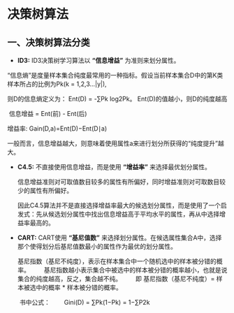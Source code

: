 # 决策树算法
## 一、决策树算法分类
+  **ID3:** ID3决策树学习算法以 **“信息增益”** 为准则来划分属性。

“信息熵”是度量样本集合纯度最常用的一种指标。假设当前样本集合D中的第K类样本所占的比例为Pk(k = 1,2,3...|y|),
    
则D的信息熵定义为：
Ent(D) = -∑Pk log2​Pk。
Ent(D)的值越小，则D的纯度越高

​
信息增益 = Ent(前) - Ent(后)

增益率: Gain(D,a)=Ent(D)−Ent(D∣a)

一般而言，信息增益越大，则意味着使用属性a来进行划分所获得的“纯度提升”越大。
    
+ **C4.5:** 不直接使用信息增益，而是使用 **“增益率”** 来选择最优划分属性。

    信息增益准则对可取值数目较多的属性有所偏好，同时增益准则对可取数目较少的属性有所偏好。
    
    因此C4.5算法并不是直接选择增益率最大的候选划分属性，而是使用了一个启发式：先从候选划分属性中找出信息增益高于平均水平的属性，再从中选择增益率最高的。
+ **CART:** CART使用 **“基尼值数”** 来选择划分属性。在候选属性集合A中，选择那个使得划分后基尼值数最小的属性作为最优的划分属性。

    基尼指数（基尼不纯度），表示在样本集合中一个随机选中的样本被分错的概率。
    基尼指数越小表示集合中被选中的样本被分错的概率越小，也就是说集合的纯度越高，反之，集合越不纯。
    即 基尼指数（基尼不纯度）= 样本被选中的概率 * 样本被分错的概率。

    书中公式：
    Gini(D) = ∑Pk(1−Pk) = 1−∑P2k
    
